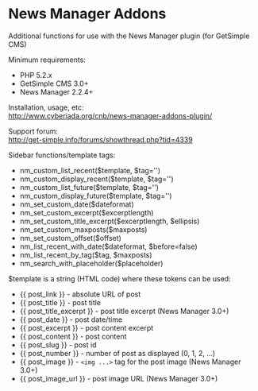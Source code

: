 News Manager Addons
===================

Additional functions for use with the News Manager plugin (for GetSimple CMS)

Minimum requirements:
 - PHP 5.2.x
 - GetSimple CMS 3.0+
 - News Manager 2.2.4+

Installation, usage, etc:    
<http://www.cyberiada.org/cnb/news-manager-addons-plugin/>

Support forum:    
<http://get-simple.info/forums/showthread.php?tid=4339>

Sidebar functions/template tags:

 - nm_custom_list_recent($template, $tag='') 
 - nm_custom_display_recent($template, $tag='') 
 - nm_custom_list_future($template, $tag='') 
 - nm_custom_display_future($template, $tag='') 
 - nm_set_custom_date($dateformat) 
 - nm_set_custom_excerpt($excerptlength) 
 - nm_set_custom_title_excerpt($excerptlength, $ellipsis) 
 - nm_set_custom_maxposts($maxposts)
 - nm_set_custom_offset($offset)
 - nm_list_recent_with_date($dateformat, $before=false)
 - nm_list_recent_by_tag($tag, $maxposts)
 - nm_search_with_placeholder($placeholder)

$template is a string (HTML code) where these tokens can be used:
 - {{ post_link }} - absolute URL of post
 - {{ post_title }} - post title
 - {{ post_title_excerpt }} - post title excerpt (News Manager 3.0+)
 - {{ post_date }} - post date/time
 - {{ post_excerpt }} - post content excerpt
 - {{ post_content }} - post content
 - {{ post_slug }} - post id
 - {{ post_number }} - number of post as displayed (0, 1, 2, ...)
 - {{ post_image }} - `<img ...>` tag for the post image (News Manager 3.0+)
 - {{ post_image_url }} - post image URL (News Manager 3.0+)

